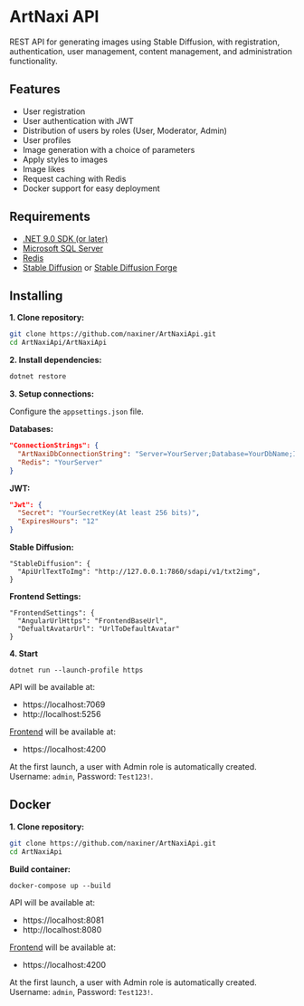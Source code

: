 # ArtNaxi API

REST API for generating images using Stable Diffusion, with registration, authentication, user management, content management, and administration functionality.

## Features

- User registration
- User authentication with JWT
- Distribution of users by roles (User, Moderator, Admin)
- User profiles
- Image generation with a choice of parameters
- Apply styles to images
- Image likes
- Request caching with Redis
- Docker support for easy deployment

## Requirements

- [.NET 9.0 SDK (or later)](https://dotnet.microsoft.com/en-us/download/dotnet/9.0)
- [Microsoft SQL Server](https://www.microsoft.com/en-us/sql-server/sql-server-downloads)
- [Redis](https://hub.docker.com/_/redis)
- [Stable Diffusion](https://github.com/AUTOMATIC1111/stable-diffusion-webui) or [Stable Diffusion Forge](https://github.com/lllyasviel/stable-diffusion-webui-forge)

## Installing

**1. Clone repository:**
```bash
git clone https://github.com/naxiner/ArtNaxiApi.git
cd ArtNaxiApi/ArtNaxiApi
```

**2. Install dependencies:**
```bash
dotnet restore
```

**3. Setup connections:**

Configure the `appsettings.json` file.

**Databases:**
```json
"ConnectionStrings": {
  "ArtNaxiDbConnectionString": "Server=YourServer;Database=YourDbName;Integrated Security=True;Encrypt=True;TrustServerCertificate=True",
  "Redis": "YourServer"
}
```

**JWT:**
```json
"Jwt": {
  "Secret": "YourSecretKey(At least 256 bits)",
  "ExpiresHours": "12"
}
```

**Stable Diffusion:**
```
"StableDiffusion": {
  "ApiUrlTextToImg": "http://127.0.0.1:7860/sdapi/v1/txt2img",
}
```

**Frontend Settings:**
```
"FrontendSettings": {
  "AngularUrlHttps": "FrontendBaseUrl",
  "DefualtAvatarUrl": "UrlToDefaultAvatar"
}
```

**4. Start**
```
dotnet run --launch-profile https
```
API will be available at: 
- https://localhost:7069
- http://localhost:5256

[Frontend](https://github.com/naxiner/ArtNaxiFrontend/) will be available at:
- https://localhost:4200

At the first launch, a user with Admin role is automatically created.
Username: `admin`, Password: `Test123!`.

## Docker

**1. Clone repository:**
```bash
git clone https://github.com/naxiner/ArtNaxiApi.git
cd ArtNaxiApi
```

**Build container:**
```
docker-compose up --build
```

API will be available at: 
- https://localhost:8081
- http://localhost:8080

[Frontend](https://github.com/naxiner/ArtNaxiFrontend/) will be available at:
- https://localhost:4200

At the first launch, a user with Admin role is automatically created.
Username: `admin`, Password: `Test123!`.
